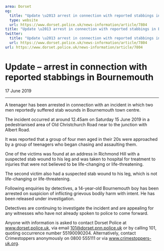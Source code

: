 ```yaml
area: Dorset
og:
  title: "Update \u2013 arrest in connection with reported stabbings in Bournemouth"
  type: website
  url: https://www.dorset.police.uk/news-information/article/7804
title: "Update \u2013 arrest in connection with reported stabbings in Bournemouth |"
twitter:
  title: "Update \u2013 arrest in connection with reported stabbings in Bournemouth"
  url: https://www.dorset.police.uk/news-information/article/7804
url: https://www.dorset.police.uk/news-information/article/7804
```

# Update – arrest in connection with reported stabbings in Bournemouth

17 June 2019

* * *

A teenager has been arrested in connection with an incident in which two men reportedly suffered stab wounds in Bournemouth town centre.

The incident occurred at around 12.45am on Saturday 15 June 2019 in a pedestrianised area of Old Christchurch Road near to the junction with Albert Road.

It was reported that a group of four men aged in their 20s were approached by a group of teenagers who began chasing and assaulting them.

One of the victims was found at an address in Richmond Hill with a suspected stab wound to his leg and was taken to hospital for treatment to injuries that were not believed to be life-changing or life-threatening.

The second victim also had a suspected stab wound to his leg, which is not life-changing or life-threatening.

Following enquiries by detectives, a 14-year-old Bournemouth boy has been arrested on suspicion of inflicting grievous bodily harm with intent. He has been released under investigation.

Detectives are continuing to investigate the incident and are appealing for any witnesses who have not already spoken to police to come forward.

Anyone with information is asked to contact Dorset Police at www.dorset.police.uk, via email 101@dorset.pnn.police.uk or by calling 101, quoting occurrence number 55190090204. Alternatively, contact Crimestoppers anonymously on 0800 555111 or via www.crimestoppers-uk.org.
